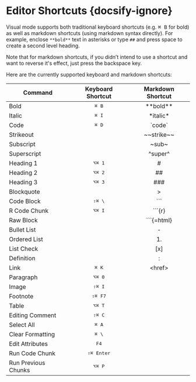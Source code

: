 
<!-- -*- mode: gfm -*- -->

# Editor Shortcuts {docsify-ignore}

Visual mode supports both traditional keyboard shortcuts (e.g. <kbd>⌘ B</kbd> for bold) as well as markdown shortcuts (using markdown syntax directly). For example, enclose `**bold**` text in asterisks or type `##` and press space to create a second level heading. 

Note that for markdown shortcuts, if you didn’t intend to use a shortcut and want to reverse it's effect, just press the backspace key.

Here are the currently supported keyboard and markdown shortcuts:

| Command             |  Keyboard Shortcut  | Markdown Shortcut |
|---------------------|:-------------------:|:-----------------:|
| Bold                |    <kbd>⌘ B</kbd>   |    \*\*bold\*\*   |
| Italic              |    <kbd>⌘ I</kbd>   |     \*italic\*    |
| Code                |    <kbd>⌘ D</kbd>   |      \`code\`     |
| Strikeout           |                     |   \~\~strike\~\~  |
| Subscript           |                     |      \~sub\~      |
| Superscript         |                     |      ^super^      |
| Heading 1           |   <kbd>⌥⌘ 1</kbd>   |         \#        |
| Heading 2           |   <kbd>⌥⌘ 2</kbd>   |        \#\#       |
| Heading 3           |   <kbd>⌥⌘ 3</kbd>   |       \#\#\#      |
| Blockquote          |                     |         \>        |
| Code Block          |   <kbd>⇧⌘ \\</kbd>  |       \`\`\`      |
| R Code Chunk        |   <kbd>⌥⌘ I</kbd>   |     \`\`\`{r}     |
| Raw Block           |                     |   \`\`\`{=html}   |
| Bullet List         |                     |         \-        |
| Ordered List        |                     |        1\.        |
| List Check          |                     |        [x]        |
| Definition          |                     |         :         |
| Link                |    <kbd>⌘ K</kbd>   |      \<href\>     |
| Paragraph           |   <kbd>⌥⌘ 0</kbd>   |                   |
| Image               |   <kbd>⇧⌘ I</kbd>   |                   |
| Footnote            |   <kbd>⇧⌘ F7</kbd>  |                   |
| Table               |   <kbd>⌥⌘ T</kbd>   |                   |
| Editing Comment     |   <kbd>⇧⌘ C</kbd>   |                   |
| Select All          |    <kbd>⌘ A</kbd>   |                   |
| Clear Formatting    |   <kbd>⌘ \\</kbd>   |                   |
| Edit Attributes     |    <kbd>F4</kbd>    |                   |
| Run Code Chunk      | <kbd>⇧⌘ Enter</kbd> |                   |
| Run Previous Chunks |   <kbd>⌥⌘ P</kbd>   |                   |


